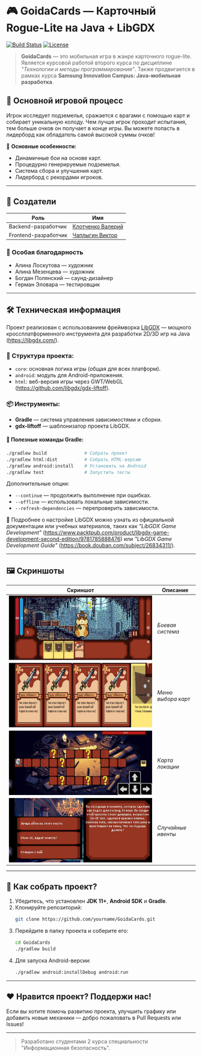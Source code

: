 # 🎮 GoidaCards — Карточный Rogue-Lite на Java + LibGDX

[![Build Status](https://img.shields.io/badge/Platform-Android%20%26%20Web-brightgreen)]()
[![License](https://img.shields.io/badge/License-MIT-blue)]()

> **GoidaCards** — это мобильная игра в жанре карточного rogue-lite. Является курсовой работой второго курса по дисциплине *"Технологии и методы программирования"*. Также продвигается в рамках курса **Samsung Innovation Campus: Java-мобильная разработка**.

## 🧩 Основной игровой процесс
Игрок исследует подземелья, сражается с врагами с помощью карт и собирает уникальную колоду. Чем лучше игрок проходит испытания, тем больше очков он получает в конце игры. Вы можете попасть в лидерборд как обладатель самой высокой суммы очков!

📌 **Основные особенности:**
- Динамичные бои на основе карт.
- Процедурно генерируемые подземелья.
- Система сбора и улучшения карт.
- Лидерборд с рекордами игроков.

---

## 👥 Создатели

| Роль                   | Имя                     |
|------------------------|-------------------------|
| Backend-разработчик    | [Клотченко Валерий](https://github.com/sascrystal)     |
| Frontend-разработчик   | [Чаплыгин Виктор](https://github.com/Xpohoc28)       |

### 💖 Особая благодарность
- Алина Лоскутова — художник  
- Алина Мезенцева — художник  
- Богдан Полянский — саунд-дизайнер
- Герман Эловара —  тестировщик

---

## 🛠 Техническая информация

Проект реализован с использованием фреймворка [LibGDX](https://libgdx.com/) — мощного кроссплатформенного инструмента для разработки 2D/3D игр на Java (https://libgdx.com/).

### 📁 Структура проекта:
- `core`: основная логика игры (общая для всех платформ).
- `android`: модуль для Android-приложения.
- `html`: веб-версия игры через GWT/WebGL (https://github.com/libgdx/gdx-liftoff).

### 📦 Инструменты:
- **Gradle** — система управления зависимостями и сборки.
- **gdx-liftoff** — шаблонизатор проекта LibGDX.

#### 🧪 Полезные команды Gradle:
```bash
./gradlew build              # Собрать проект
./gradlew html:dist          # Собрать HTML-версию
./gradlew android:install    # Установить на Android
./gradlew test               # Запустить тесты
```

Дополнительные опции:
- `--continue` — продолжить выполнение при ошибках.
- `--offline` — использовать локальные зависимости.
- `--refresh-dependencies` — перепроверить зависимости.

📖 Подробнее о настройке LibGDX можно узнать из официальной документации или учебных материалов, таких как *"LibGDX Game Development"* (https://www.packtpub.com/product/libgdx-game-development-second-edition/9781785888476) или *"LibGDX Game Development Guide"* (https://book.douban.com/subject/26834311/).

---

## 🖼 Скриншоты

| Скриншот | Описание |
|----------|----------|
| ![Боевая система](assets/screenshots/screenshot3.jpg) | *Боевая система* |
| ![Меню выбора карт](assets/screenshots/screenshot2.jpg) | *Меню выбора карт* |
| ![Карта локации](assets/screenshots/screenshot1.jpg) | *Карта локации* |
| ![Случайные ивенты](assets/screenshots/screenshot4.jpg) | *Случайные ивенты* |

---

## 🔧 Как собрать проект?

1. Убедитесь, что установлен **JDK 11+**, **Android SDK** и **Gradle**.
2. Клонируйте репозиторий:
   ```bash
   git clone https://github.com/yourname/GoidaCards.git
   ```
3. Перейдите в папку проекта и соберите его:
   ```bash
   cd GoidaCards
   ./gradlew build
   ```
4. Для запуска Android-версии:
   ```bash
   ./gradlew android:installDebug android:run
   ```

---

## ❤️ Нравится проект? Поддержи нас!

Если вы хотите помочь развитию проекта, улучшить графику или добавить новые механики — добро пожаловать в Pull Requests или Issues!

---

> Разработано студентами 2 курса специальности "Информационная безопасность".
